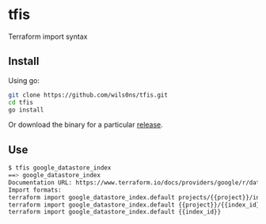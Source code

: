 # tfis

Terraform import syntax

## Install

Using go:

```bash
git clone https://github.com/wils0ns/tfis.git
cd tfis
go install
```

Or download the binary for a particular [release](https://github.com/wils0ns/tfis/releases).

## Use

```bash
$ tfis google_datastore_index
==> google_datastore_index
Documentation URL: https://www.terraform.io/docs/providers/google/r/datastore_index.html
Import formats:
terraform import google_datastore_index.default projects/{{project}}/indexes/{{index_id}}
terraform import google_datastore_index.default {{project}}/{{index_id}}
terraform import google_datastore_index.default {{index_id}}
```
